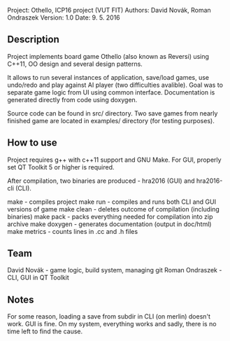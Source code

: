 Project:  Othello, ICP16 project (VUT FIT)
Authors:  David Novák, Roman Ondraszek
Version:  1.0
Date:     9. 5. 2016

Description
-----------
Project implements board game Othello (also known as Reversi) using C++11, OO design and several design patterns.

It allows to run several instances of application, save/load games, use undo/redo and play against AI player (two difficulties avalible). Goal was to separate game logic from UI using common interface. Documentation is generated directly from code using doxygen.

Source code can be found in src/ directory. Two save games from nearly finished game are located in examples/ directory (for testing purposes).

How to use
----------
Project requires g++ with c++11 support and GNU Make. For GUI, properly set QT Toolkit 5 or higher is required.

After compilation, two binaries are produced - hra2016 (GUI) and hra2016-cli (CLI).

make         - compiles project
make run     - compiles and runs both CLI and GUI versions of game
make clean   - deletes outcome of compilation (including binaries)
make pack    - packs everything needed for compilation into zip archive
make doxygen - generates documentation (output in doc/html)
make metrics - counts lines in .cc and .h files

Team
----
David Novák     - game logic, build system, managing git
Roman Ondraszek - CLI, GUI in QT Toolkit

Notes
-----
For some reason, loading a save from subdir in CLI (on merlin) doesn't work. GUI is fine. On my system, everything works and sadly, there is no time left to find the cause.
